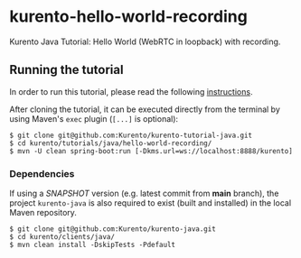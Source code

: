 kurento-hello-world-recording
=============================

Kurento Java Tutorial: Hello World (WebRTC in loopback) with recording.

Running the tutorial
--------------------

In order to run this tutorial, please read the following [instructions](https://kurento.openvidu.io/docs/current/tutorials/java/tutorial-recording.html).

After cloning the tutorial, it can be executed directly from the terminal by
using Maven's `exec` plugin (`[...]` is optional):

```
$ git clone git@github.com:Kurento/kurento-tutorial-java.git
$ cd kurento/tutorials/java/hello-world-recording/
$ mvn -U clean spring-boot:run [-Dkms.url=ws://localhost:8888/kurento]
```

### Dependencies ###

If using a *SNAPSHOT* version (e.g. latest commit from **main** branch), the
project `kurento-java` is also required to exist (built and installed) in the
local Maven repository.

```
$ git clone git@github.com:Kurento/kurento-java.git
$ cd kurento/clients/java/
$ mvn clean install -DskipTests -Pdefault
```

